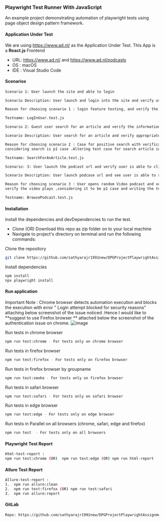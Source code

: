 ### Playwright Test Runner With JavaScript

An example project demonstrating automation of playwright tests using page object design pattern framework.

#### Application Under Test

We are using https://www.ad.nl/ as the Application Under Test. This App is a **React.js** Frontend

- URL: https://www.ad.nl/ and https://www.ad.nl/podcasts
- OS : macOS 
- IDE : Visual Studio Code
 
#### Scenarios

```bash
Scenario 1: User launch the site and able to login

Scenario Description: User launch and login into the site and verify user is able to login to the application.

Reason for choosing scenario 1 : login feature testing, and verify the user is logged in right - its priority p0 case

Testname: LogInUser.test.js
```
 
```bash
Scenario 2: Guest user search for an article and verify the information

Scenario Description: User search for an article and verify appropriate message is displayed for searched article, and verify the serached item list is present

Reason for choosing scenario 2 : Case for positive search with verification of searched list 
considering search is p1 case .Altering test case for search article in testData will make the test case reusable to search any article 

Testname: SearchForAnArticle.test.js
```

```bash
Scenario: 3: User launch the podcast url and verify user is able to click and see random podcast videos

Scenario Description: User launch podcase url and see user is able to see podcast videos 

Reason for choosing scenario 3 : User opens random Video podcast and verify the page is landed into randomly chosen podcast 
verify the video plays ,considering it to be p1 case and writing the tets case generically to work for any random podcast .improves the test case usability 

Testname: BrowsePodcast.test.js
```

#### Installation

Install the dependencies and devDependencies to run the test.

- Clone (OR) Download this repo as zip folder on to your local machine
- Navigate to project's directory on terminal and run the following commands:

Clone the repository

```bash
git clone https://github.com/sathyarajr1991new/DPGProjectPlaywrightAssignment.git
```

Install dependencies

```bash
npm install
npx playwright install
```

#### Run application
Important Note :  Chrome browser detects automation execution and blocks the execution with error " Login attempt blocked for security reasons" 
attaching below screenshot of the issue noticed .Hence I would like to **suggest to use Firefox browser **
attached below the screenshot of the authentication issue on chrome.
![image](https://github.com/sathyarajr1991new/DPGProjectPlaywrightAssignment/assets/134686219/cf7347b8-695d-448a-a7df-f7a72fa88c26)


Run tests in chrome browser

```bash
npm run test:chrome - For tests only on chrome browser
```

Run tests in firefox browser

```bash
npm run test:firefox - For tests only on firefox browser
```

Run tests in firefox browser by groupname

```bash
npm run test:smoke - For tests only on firefox browser
```

Run tests in safari browser

```bash
npm run test:safari - For tests only on safari browser
```

Run tests in edge browser

```bash
npm run test:edge - For tests only on edge browser
```

Run tests in Parallel on all browsers (chrome, safari, edge and firefox)

```bash
npm run test  - For tests only on all browsers
```

#### Playwright Test Report 

```bash
Html-test-report :
npm run test:chrome (OR)  npm run test:edge (OR) npm run html-report
```

#### Allure Test Report

```bash
Allure-test-report :
1.	npm run allure:clean
2.	npm run test:firefox (OR) npm run test:safari
3.	npm run allure:report
```

#### GitLab

```bash
Repo: https://github.com/sathyarajr1991new/DPGProjectPlaywrightAssignment.git
```

